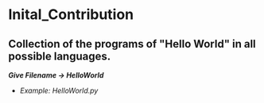 # Inital_Contribution
Collection of the programs of "Hello World" in all possible languages.
----------
***Give Filename -> HelloWorld*** 
-  _Example: HelloWorld.py_
